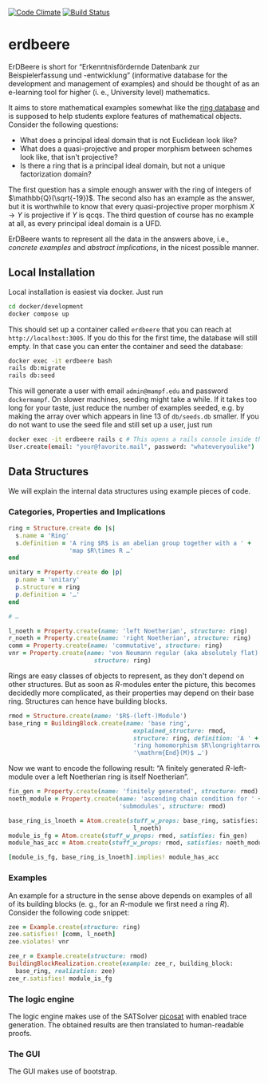 [![Code Climate](https://codeclimate.com/github/oqpvc/erdbeere/badges/gpa.svg)](https://codeclimate.com/github/oqpvc/erdbeere)
[![Build Status](https://travis-ci.org/oqpvc/erdbeere.svg?branch=master)](https://travis-ci.org/oqpvc/erdbeere)

# erdbeere

ErDBeere is short for “Erkenntnisfördernde Datenbank zur Beispielerfassung und
-entwicklung” (informative database for the development and management of
examples) and should be thought of as an e-learning tool for higher (i. e.,
University level) mathematics.

It aims to store mathematical examples somewhat like
the [ring database](http://ringtheory.herokuapp.com) and is supposed to help
students explore features of mathematical objects. Consider the following
questions:

- What does a principal ideal domain that is not Euclidean look like?
- What does a quasi-projective and proper morphism between schemes look like,
  that isn't projective?
- Is there a ring that is a principal ideal domain, but not a unique
  factorization domain?

The first question has a simple enough answer with the ring of integers of
$\mathbb{Q}(\sqrt{-19})$. The second also has an example as the answer, but it is worthwhile
to know that every quasi-projective proper morphism $X\to Y$ is projective if $Y$ is
qcqs. The third question of course has no example at all, as every principal
ideal domain is a UFD.

ErDBeere wants to represent all the data in the answers above, i.e., *concrete
examples* and *abstract implications*, in the nicest possible manner.

## Local Installation

Local installation is easiest via docker. Just run

```sh
cd docker/development
docker compose up
```
This should set up a container called `erdbeere`
that you can reach at `http://localhost:3005`.
If you do this for the first time, the database will still empty. In that case you can enter the container and seed the database:

```sh
docker exec -it erdbeere bash
rails db:migrate
rails db:seed
```
This will generate a user with email `admin@mampf.edu` and password `dockermampf`.
On slower machines, seeding might take a while. If it takes too long for your taste, just reduce the number of examples seeded, e.g. by making the array over which appears in line 13 of `db/seeds.db` smaller. If you do not want to use the seed file and still set up a user, just run

```sh
docker exec -it erdbeere rails c # This opens a rails console inside the container
User.create(email: "your@favorite.mail", password: "whateveryoulike")
```

## Data Structures

We will explain the internal data structures using example pieces of code.

### Categories, Properties and Implications

```ruby
ring = Structure.create do |s|
  s.name = 'Ring'
  s.definition = 'A ring $R$ is an abelian group together with a ' +
                 'map $R\times R …'
end

unitary = Property.create do |p|
  p.name = 'unitary'
  p.structure = ring
  p.definition = '…'
end

# …

l_noeth = Property.create(name: 'left Noetherian', structure: ring)
r_noeth = Property.create(name: 'right Noetherian', structure: ring)
comm = Property.create(name: 'commutative', structure: ring)
vnr = Property.create(name: 'von Neumann regular (aka absolutely flat)',
                        structure: ring)

```

Rings are easy classes of objects to represent, as they don't depend on other
structures. But as soon as $R$-modules enter the picture, this becomes decidedly
more complicated, as their properties may depend on their base ring.
Structures can hence have building blocks.

```ruby
rmod = Structure.create(name: '$R$-(left-)Module')
base_ring = BuildingBlock.create(name: 'base ring',
                                   explained_structure: rmod,
                                   structure: ring, definition: 'A ' +
                                   'ring homomorphism $R\longrightarrow ' +
                                   '\mathrm{End}(M)$ …')
```

Now we want to encode the following result: “A finitely generated
$R$-left-module over a left Noetherian ring is itself Noetherian”.

```ruby
fin_gen = Property.create(name: 'finitely generated', structure: rmod)
noeth_module = Property.create(name: 'ascending chain condition for ' +
                               'submodules', structure: rmod)

base_ring_is_lnoeth = Atom.create(stuff_w_props: base_ring, satisfies:
                                   l_noeth)
module_is_fg = Atom.create(stuff_w_props: rmod, satisfies: fin_gen)
module_has_acc = Atom.create(stuff_w_props: rmod, satisfies: noeth_module)

[module_is_fg, base_ring_is_lnoeth].implies! module_has_acc
```

### Examples

An example for a structure in the sense above depends on examples of all of its
building blocks (e. g., for an $R$-module we first need a ring $R$). Consider
the following code snippet:

```ruby
zee = Example.create(structure: ring)
zee.satisfies! [comm, l_noeth]
zee.violates! vnr

zee_r = Example.create(structure: rmod)
BuildingBlockRealization.create(example: zee_r, building_block:
  base_ring, realization: zee)
zee_r.satisfies! module_is_fg
```

### The logic engine

The logic engine makes use of the SATSolver [picosat](https://fmv.jku.at/picosat/) with enabled trace generation.
The obtained results are then translated to human-readable proofs.

### The GUI

The GUI makes use of bootstrap.
